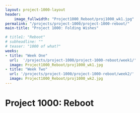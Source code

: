 ```yaml
---
layout: project-1000-layout
header:
    image_fullwidth: "Project1000_Reboot/proj1000_wk1.jpg"
permalink: "/projects/project-1000/project-1000-reboot/"
main-title: "Project 1000: Folding Wishes"

# title1: "Reboot"
# subheadline: ""
# teaser: "1000 of what?"
weeks:
- title: "Week One"
  url:  '/projects/project-1000/project-1000-reboot/week1/'
  image: Project1000_Reboot/proj1000_wk1.jpg
- title: "Week Two"
  url: '/projects/project-1000/project-1000-reboot/week2/'
  image: Project1000_Reboot/proj1000_wk2.jpg
---
```

# Project 1000: Reboot
